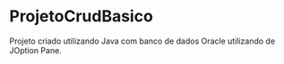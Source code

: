 # ProjetoCrudBasico

Projeto criado utilizando Java com banco de dados Oracle utilizando de JOption Pane.

